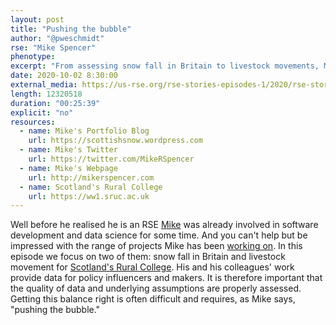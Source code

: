 ```yaml
---
layout: post
title: "Pushing the bubble"
author: "@pweschmidt"
rse: "Mike Spencer"
phenotype: 
excerpt: "From assessing snow fall in Britain to livestock movements, Mike has provided his expertise in data science to policy makers and influencers. So testing the data and underlying assumptions is an essential step. For this it is sometimes necessary to move outside our comfort zone."
date: 2020-10-02 8:30:00
external_media: https://us-rse.org/rse-stories-episodes-1/2020/rse-stories-mike-spencer-episode-36.mp3  
length: 12320518
duration: "00:25:39"
explicit: "no"
resources:
  - name: Mike's Portfolio Blog
    url: https://scottishsnow.wordpress.com
  - name: Mike's Twitter
    url: https://twitter.com/MikeRSpencer
  - name: Mike's Webpage
    url: http://mikerspencer.com
  - name: Scotland's Rural College
    url: https://ww1.sruc.ac.uk 
--- 
```

Well before he realised he is an RSE [Mike](https://twitter.com/MikeRSpencer) was already involved in software development and data science for some time. And you can't help but be impressed with the range of projects Mike has been [working on](https://scottishsnow.wordpress.com). In this episode we focus on two of them: snow fall in Britain and livestock movement for [Scotland's Rural College](https://ww1.sruc.ac.uk). His and his colleagues' work provide data for policy influencers and makers. It is therefore important that the quality of data and underlying assumptions are properly assessed. Getting this balance right is often difficult and requires, as Mike says, "pushing the bubble." 
